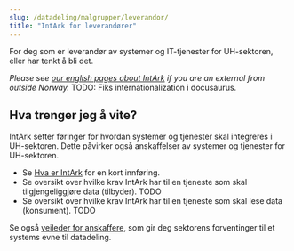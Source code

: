 ```yaml
---
slug: /datadeling/malgrupper/leverandor/
title: "IntArk for leverandører"
---
```


For deg som er leverandør av systemer og IT-tjenester for UH-sektoren, eller
har tenkt å bli det.

*Please see [our english pages about
IntArk](https://www.usit.uio.no/prosjekter/datadeling/arbeidsomrader/integrasjonsarkitektur/documentation/)
if you are an external from outside Norway.* TODO: Fiks internationalization i
docusaurus.

## Hva trenger jeg å vite?

IntArk setter føringer for hvordan systemer og tjenester skal integreres i
UH-sektoren. Dette påvirker også anskaffelser av systemer og tjenester for
UH-sektoren.


* Se [Hva er IntArk](/docs/datadeling/hva-er) for en kort innføring.
* Se oversikt over hvilke krav IntArk har til en tjeneste som skal tilgjengeliggjøre data (tilbyder). TODO
* Se oversikt over hvilke krav IntArk har til en tjeneste som skal lese data (konsument). TODO

Se også [veileder for
anskaffere](/docs/datadeling/veiledere/annet/anskaffelse), som gir deg
sektorens forventinger til et systems evne til datadeling.
